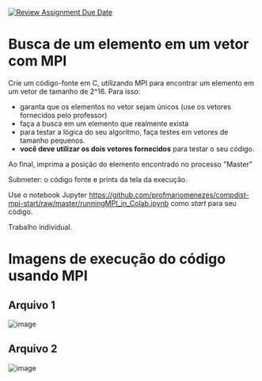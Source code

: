 [![Review Assignment Due Date](https://classroom.github.com/assets/deadline-readme-button-8d59dc4de5201274e310e4c54b9627a8934c3b88527886e3b421487c677d23eb.svg)](https://classroom.github.com/a/k_jgspJw)
# Busca de um elemento em um vetor com MPI

Crie um código-fonte em C, utilizando MPI para encontrar um elemento em um vetor de tamanho de 2^16. Para isso:

* garanta que os elementos no vetor sejam únicos (use os vetores fornecidos pelo professor)
* faça a busca em um elemento que realmente exista
* para testar a lógica do seu algoritmo, faça testes em vetores de tamanho pequenos.
* **você deve utilizar os dois vetores fornecidos** para testar o seu código.

Ao final, imprima a posição do elemento encontrado no processo "Master"

Submeter: o código fonte e prints da tela da execução.

Use o notebook Jupyter https://github.com/profmariomenezes/compdist-mpi-start/raw/master/runningMPI_in_Colab.ipynb como _start_ para seu código.

Trabalho individual.

# Imagens de execução do código usando MPI

## Arquivo 1
![image](https://github.com/jenifer-mathias/algorithms-college/tree/main/algorithms-sixth-semester/distributed-computing/busca-elemento-mpi/blob/main/assets/execucao-arquivo1.png)

## Arquivo 2
![image](https://github.com/jenifer-mathias/algorithms-college/tree/main/algorithms-sixth-semester/distributed-computing/busca-elemento-mpi/blob/main/assets/execucao-arquivo2.png)



